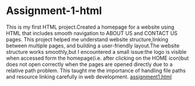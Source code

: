 # Assignment-1-html
This is my first HTML project.Created a homepage for a website using HTML that includes smooth navigation to ABOUT US and CONTACT US pages. This project helped me understand website structure,linking between multiple pages, and building a user-friendly layout.The website structure works smoothly,but I encountered a small issue:the logo is visible when accessed form the homepage(i.e. after clicking on the HOME icon)but does not open correctly when the pages are opened directly due to a relative path problem. This taught me the importance of handling file paths and resource linking carefully in web development. [assignment1.html](https://github.com/user-attachments/files/22328010/assignment1.html)


